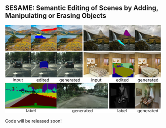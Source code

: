 ## SESAME: Semantic Editing of Scenes by Adding, Manipulating or Erasing Objects

![SESAME teaser](teaser.png-1.png)

Code will be released soon!
